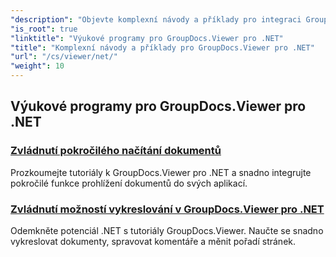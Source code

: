 ```yaml
---
"description": "Objevte komplexní návody a příklady pro integraci GroupDocs.Viewer .NET do vašich aplikací. Naučte se krok za krokem techniky pro vylepšenou správu dokumentů."
"is_root": true
"linktitle": "Výukové programy pro GroupDocs.Viewer pro .NET"
"title": "Komplexní návody a příklady pro GroupDocs.Viewer pro .NET"
"url": "/cs/viewer/net/"
"weight": 10
---
```


## Výukové programy pro GroupDocs.Viewer pro .NET
### [Zvládnutí pokročilého načítání dokumentů](./advanced-document-loading/)
Prozkoumejte tutoriály k GroupDocs.Viewer pro .NET a snadno integrujte pokročilé funkce prohlížení dokumentů do svých aplikací.
### [Zvládnutí možností vykreslování v GroupDocs.Viewer pro .NET](./mastering-render-options/)
Odemkněte potenciál .NET s tutoriály GroupDocs.Viewer. Naučte se snadno vykreslovat dokumenty, spravovat komentáře a měnit pořadí stránek.